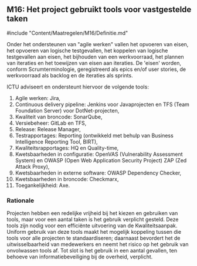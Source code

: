 ## M16: Het project gebruikt tools voor vastgestelde taken

#include "Content/Maatregelen/M16/Definitie.md"

Onder het ondersteunen van "agile werken" vallen het opvoeren van eisen, het opvoeren van logische testgevallen, het koppelen van logische testgevallen aan eisen, het bijhouden van een werkvoorraad, het plannen van iteraties en het toewijzen van eisen aan iteraties. De 'eisen' worden, conform Scrumterminologie, geregistreerd als epics en/of user stories, de werkvoorraad als backlog en de iteraties als sprints.

ICTU adviseert en ondersteunt hiervoor de volgende tools:

1. Agile werken: Jira,
2. Continuous delivery pipeline: Jenkins voor Javaprojecten en TFS (Team Foundation Server) voor DotNet-projecten,
3. Kwaliteit van broncode: SonarQube,
4. Versiebeheer: GitLab en TFS,
5. Release: Release Manager,
6. Testrapportages: Reporting (ontwikkeld met behulp van Business Intelligence Reporting Tool, BIRT),
7. Kwaliteitsrapportages: HQ en Quality-time,
8. Kwetsbaarheden in configuratie: OpenVAS (Vulnerability Assessment System) en OWASP (Open Web Application Security Project) ZAP (Zed Attack Proxy),
9. Kwetsbaarheden in externe software: OWASP Dependency Checker,
10. Kwetsbaarheden in broncode: Checkmarx,
11. Toegankelijkheid: Axe.

### Rationale

Projecten hebben een redelijke vrijheid bij het kiezen en gebruiken van tools, maar voor een aantal taken is het gebruik verplicht gesteld. Deze tools zijn nodig voor een efficiënte uitvoering van de Kwaliteitsaanpak. Uniform gebruik van deze tools maakt het mogelijk koppeling tussen die tools voor alle projecten te standaardiseren; daarnaast bevordert het de uitwisselbaarheid van medewerkers en neemt het risico op het gebruik van onvolwassen tools af. Tot slot is het gebruik in een aantal gevallen, ten behoeve van informatiebeveiliging bij de overheid, verplicht.
